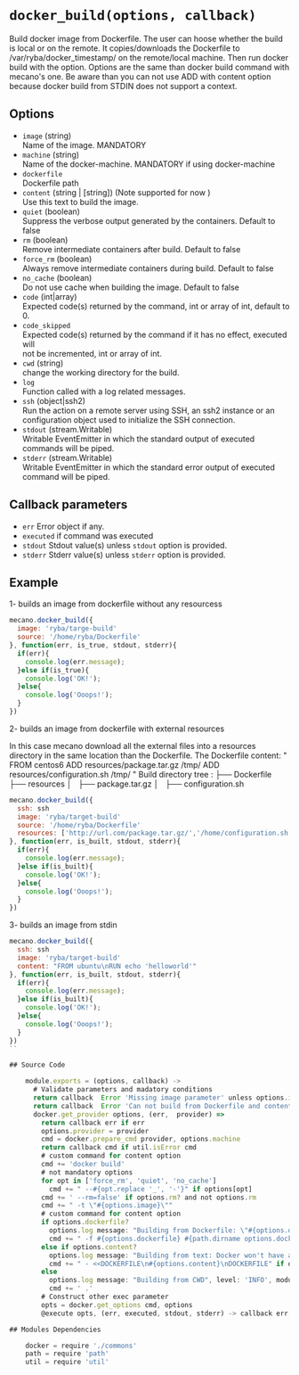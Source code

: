 
# `docker_build(options, callback)`

Build docker image from Dockerfile.
The user can hoose whether the build is local or on the remote.
It copies/downloads the Dockerfile to /var/ryba/docker_timestamp/
on the remote/local machine.
Then run docker build with the option.
Options are the same than docker build command with mecano's one.
Be aware than you can not use ADD with content option because docker build
from STDIN does not support a context.

## Options

*   `image` (string)   
    Name of the image. MANDATORY   
*   `machine` (string)   
    Name of the docker-machine. MANDATORY if using docker-machine   
*   `dockerfile`   
    Dockerfile path   
*   `content` (string | [string]) (Note supported for now )   
    Use this text to build the image.   
*   `quiet` (boolean)   
    Suppress the verbose output generated by the containers. Default to false   
*   `rm` (boolean)   
    Remove intermediate containers after build. Default to false   
*   `force_rm` (boolean)   
    Always remove intermediate containers during build. Default to false   
*   `no_cache` (boolean)   
    Do not use cache when building the image. Default to false   
*   `code`   (int|array)   
    Expected code(s) returned by the command, int or array of int, default to 0.   
*   `code_skipped`   
    Expected code(s) returned by the command if it has no effect, executed will   
    not be incremented, int or array of int.   
*   `cwd` (string)   
    change the working directory for the build.   
*   `log`   
    Function called with a log related messages.   
*   `ssh` (object|ssh2)   
    Run the action on a remote server using SSH, an ssh2 instance or an
    configuration object used to initialize the SSH connection.   
*   `stdout` (stream.Writable)   
    Writable EventEmitter in which the standard output of executed commands will
    be piped.   
*   `stderr` (stream.Writable)   
    Writable EventEmitter in which the standard error output of executed command
    will be piped.   

## Callback parameters

*   `err`
    Error object if any.
*   `executed`
    if command was executed
*   `stdout`
    Stdout value(s) unless `stdout` option is provided.
*   `stderr`
    Stderr value(s) unless `stderr` option is provided.

## Example

1- builds an image from dockerfile without any resourcess

```javascript
mecano.docker_build({
  image: 'ryba/targe-build'
  source: '/home/ryba/Dockerfile'
}, function(err, is_true, stdout, stderr){
  if(err){
    console.log(err.message);
  }else if(is_true){
    console.log('OK!');
  }else{
    console.log('Ooops!');
  }
})
```

2- builds an image from dockerfile with external resources

In this case mecano download all the external files into a resources directory in the same location
than the Dockerfile.
The Dockerfile content:   "
                            FROM centos6
                            ADD resources/package.tar.gz /tmp/
                            ADD resources/configuration.sh /tmp/
                          "
Build directory tree :
                          ├── Dockerfile
                          ├── resources
                          │   ├── package.tar.gz
                          │   ├── configuration.sh

```javascript
mecano.docker_build({
  ssh: ssh
  image: 'ryba/target-build'
  source: '/home/ryba/Dockerfile'
  resources: ['http://url.com/package.tar.gz/','/home/configuration.sh']
}, function(err, is_built, stdout, stderr){
  if(err){
    console.log(err.message);
  }else if(is_built){
    console.log('OK!');
  }else{
    console.log('Ooops!');
  }
})
```

3- builds an image from stdin

```javascript
mecano.docker_build({
  ssh: ssh
  image: 'ryba/target-build'
  content: "FROM ubuntu\nRUN echo 'helloworld'"
}, function(err, is_built, stdout, stderr){
  if(err){
    console.log(err.message);
  }else if(is_built){
    console.log('OK!');
  }else{
    console.log('Ooops!');
  }
})
``

## Source Code

    module.exports = (options, callback) ->
      # Validate parameters and madatory conditions
      return callback  Error 'Missing image parameter' unless options.image?
      return callback  Error 'Can not build from Dockerfile and content' if options.content? and options.dockerfile?
      docker.get_provider options, (err,  provider) =>
        return callback err if err
        options.provider = provider
        cmd = docker.prepare_cmd provider, options.machine
        return callback cmd if util.isError cmd
        # custom command for content option
        cmd += 'docker build'
        # not mandatory options
        for opt in ['force_rm', 'quiet', 'no_cache']
          cmd += " --#{opt.replace '_', '-'}" if options[opt]
        cmd += ' --rm=false' if options.rm? and not options.rm
        cmd += " -t \"#{options.image}\""
        # custom command for content option
        if options.dockerfile?
          options.log message: "Building from Dockerfile: \"#{options.dockerfile}\"", level: 'INFO', module: 'mecano/docker/build'
          cmd += " -f #{options.dockerfile} #{path.dirname options.dockerfile}"
        else if options.content?
          options.log message: "Building from text: Docker won't have a context. ADD/COPY not working", level: 'WARN', module: 'mecano/docker/build'
          cmd += " - <<DOCKERFILE\n#{options.content}\nDOCKERFILE" if options.content?
        else
          options.log message: "Building from CWD", level: 'INFO', module: 'mecano/docker/build'
          cmd += ' .'
        # Construct other exec parameter
        opts = docker.get_options cmd, options
        @execute opts, (err, executed, stdout, stderr) -> callback err, executed, stdout, stderr

## Modules Dependencies

    docker = require './commons'
    path = require 'path'
    util = require 'util'
